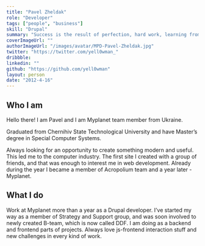 ```yaml
---
title: "Pavel Zheldak"
role: "Developer"
tags: ["people", "business"]
skill: "Drupal"
summary: "Success is the result of perfection, hard work, learning from failure, loyalty, and persistence."
coverImageUrl: ""
authorImageUrl: "/images/avatar/MPD-Pavel-Zheldak.jpg"
twitter: "https://twitter.com/yell0wman_"
dribbble:
linkedin: ""
github: "https://github.com/yell0wman"
layout: person
date: "2012-4-16"
---
```


## Who I am

Hello there! I am Pavel and I am Myplanet team member from Ukraine.

Graduated from Chernihiv State Technological University and have Master’s degree in Special Computer Systems.

Always looking for an opportunity to create something modern and useful. This led me to the computer industry. The first site I created with a group of friends, and that was enough to interest me in web development. Already during the year I became a member of Aсropolium team and a year later - Myplanet.


## What I do

Work at Myplanet more than a year as a Drupal developer. I’ve started my way as a member of Strategy and Support group, and was soon involved to newly created B-team, which is now called DDF. I am doing as a backend and frontend parts of projects. Always love js-frontend interaction stuff and new challenges in every kind of work. 
